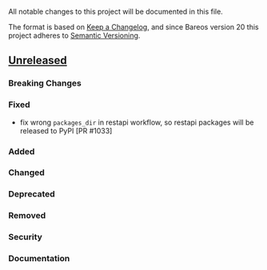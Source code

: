 All notable changes to this project will be documented in this file.

The format is based on [Keep a Changelog](https://keepachangelog.com/en/1.0.0/),
and since Bareos version 20 this project adheres to [Semantic Versioning](https://semver.org/spec/v2.0.0.html).

## [Unreleased]

### Breaking Changes

### Fixed
- fix wrong `packages_dir` in restapi workflow, so restapi packages will be released to PyPI [PR #1033]

### Added

### Changed

### Deprecated

### Removed

### Security

### Documentation

[unreleased]: https://github.com/bareos/bareos/tree/master
